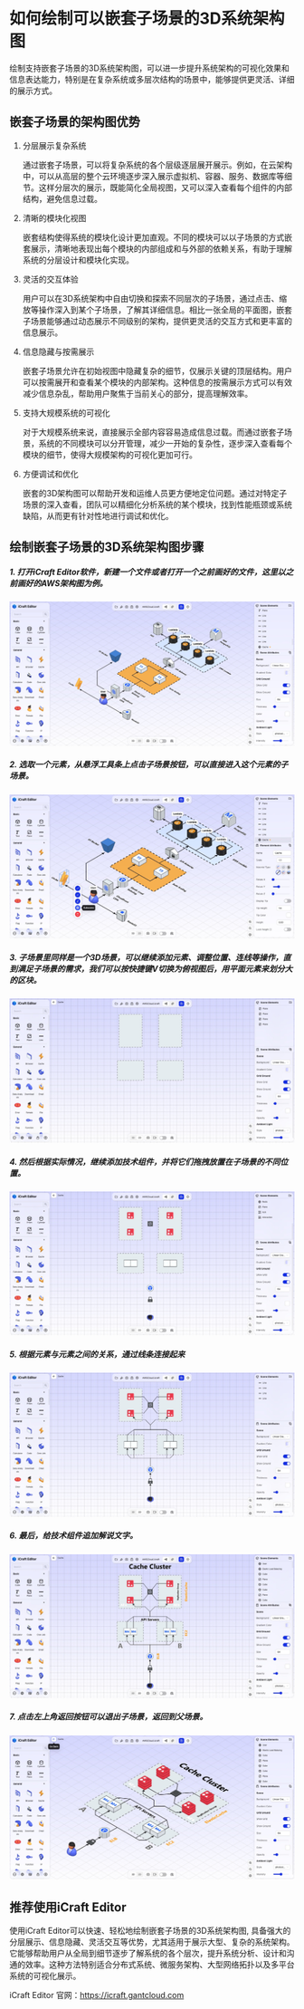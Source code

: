 <!--
 * @Descripttion: 
 * @MainAuthor: 
-->

# 如何绘制可以嵌套子场景的3D系统架构图


绘制支持嵌套子场景的3D系统架构图，可以进一步提升系统架构的可视化效果和信息表达能力，特别是在复杂系统或多层次结构的场景中，能够提供更灵活、详细的展示方式。

## 嵌套子场景的架构图优势

1. 分层展示复杂系统

	通过嵌套子场景，可以将复杂系统的各个层级逐层展开展示。例如，在云架构中，可以从高层的整个云环境逐步深入展示虚拟机、容器、服务、数据库等细节。这样分层次的展示，既能简化全局视图，又可以深入查看每个组件的内部结构，避免信息过载。

2. 清晰的模块化视图

	嵌套结构使得系统的模块化设计更加直观。不同的模块可以以子场景的方式嵌套展示，清晰地表现出每个模块的内部组成和与外部的依赖关系，有助于理解系统的分层设计和模块化实现。

3. 灵活的交互体验

	用户可以在3D系统架构中自由切换和探索不同层次的子场景，通过点击、缩放等操作深入到某个子场景，了解其详细信息。相比一张全局的平面图，嵌套子场景能够通过动态展示不同级别的架构，提供更灵活的交互方式和更丰富的信息展示。

4. 信息隐藏与按需展示

	嵌套子场景允许在初始视图中隐藏复杂的细节，仅展示关键的顶层结构。用户可以按需展开和查看某个模块的内部架构。这种信息的按需展示方式可以有效减少信息杂乱，帮助用户聚焦于当前关心的部分，提高理解效率。

5. 支持大规模系统的可视化

	对于大规模系统来说，直接展示全部内容容易造成信息过载。而通过嵌套子场景，系统的不同模块可以分开管理，减少一开始的复杂性，逐步深入查看每个模块的细节，使得大规模架构的可视化更加可行。

6. 方便调试和优化

	嵌套的3D架构图可以帮助开发和运维人员更方便地定位问题。通过对特定子场景的深入查看，团队可以精细化分析系统的某个模块，找到性能瓶颈或系统缺陷，从而更有针对性地进行调试和优化。


## 绘制嵌套子场景的3D系统架构图步骤

##### 1. 打开iCraft Editor软件，新建一个文件或者打开一个之前画好的文件，这里以之前画好的AWS架构图为例。
![](../public/blog/subscene/1.jpg)
##### 2. 选取一个元素，从悬浮工具条上点击子场景按钮，可以直接进入这个元素的子场景。
![](../public/blog/subscene/2.jpg)
##### 3. 子场景里同样是一个3D场景，可以继续添加元素、调整位置、连线等操作，直到满足子场景的需求，我们可以按快捷键V切换为俯视图后，用平面元素来划分大的区块。
![](../public/blog/subscene/3.jpg)
##### 4. 然后根据实际情况，继续添加技术组件，并将它们拖拽放置在子场景的不同位置。
![](../public/blog/subscene/4.jpg)
##### 5. 根据元素与元素之间的关系，通过线条连接起来
![](../public/blog/subscene/5.jpg)
##### 6. 最后，给技术组件追加解说文字。 
![](../public/blog/subscene/6.jpg)
##### 7. 点击左上角返回按钮可以退出子场景，返回到父场景。
![](../public/blog/subscene/7.jpg)


## 推荐使用iCraft Editor
使用iCraft Editor可以快速、轻松地绘制嵌套子场景的3D系统架构图, 具备强大的分层展示、信息隐藏、灵活交互等优势，尤其适用于展示大型、复杂的系统架构。它能够帮助用户从全局到细节逐步了解系统的各个层次，提升系统分析、设计和沟通的效率。这种方法特别适合分布式系统、微服务架构、大型网络拓扑以及多平台系统的可视化展示。

iCraft Editor 官网：https://icraft.gantcloud.com